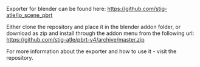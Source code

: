 Exporter for blender can be found here:
https://github.com/stig-atle/io_scene_pbrt

Either clone the repository and place it in the blender addon folder,
or download as zip and install through the addon menu from the following url:
https://github.com/stig-atle/pbrt-v4/archive/master.zip

For more information about the exporter and how to use it - visit the repository.